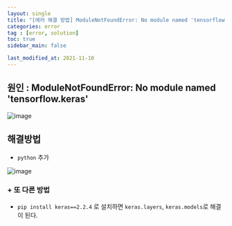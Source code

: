 ```yaml
---
layout: single
title: "[에러 해결 방법] ModuleNotFoundError: No module named 'tensorflow.keras'"
categories: error
tag : [error, solution]
toc: true
sidebar_main: false

last_modified_at: 2021-11-10
---
```


## 원인 : ModuleNotFoundError: No module named 'tensorflow.keras'

![image](https://user-images.githubusercontent.com/78655692/141083164-9de945bc-701c-49df-9d01-9f606f89b352.png)

## 해결방법 

- `python` 추가

![image](https://user-images.githubusercontent.com/78655692/141083287-742b8933-0450-45ca-965a-e5f1aad2112e.png)

### + 또 다른 방법

- `pip install keras==2.2.4` 로 설치하면 `keras.layers`, `keras.models`로 해결이 된다.
